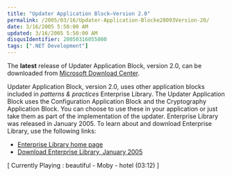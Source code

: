 ```yaml
---
title: "Updater Application Block–Version 2.0"
permalink: /2005/03/16/Updater-Application-Blocke28093Version-20/
date: 3/16/2005 5:50:00 AM
updated: 3/16/2005 5:50:00 AM
disqusIdentifier: 20050316055000
tags: [".NET Development"]
---
```

The **latest** release of Updater Application Block, version 2.0, can be downloaded from [Microsoft Download Center](http://www.microsoft.com/downloads/details.aspx?FamilyId=C6C09314-E222-4AF2-9395-1E0BD7060786&displaylang=en). 

Updater Application Block, version 2.0, uses other application blocks included in *patterns & practices* Enterprise Library. The Updater Application Block uses the Configuration Application Block and the Cryptography Application Block. You can choose to use these in your application or just take them as part of the implementation of the updater. Enterprise Library was released in January 2005. To learn about and download Enterprise Library, use the following links: 

<!-- more -->

* [Enterprise Library home page](/library/en-us/dnpag2/html/entlib.asp)
* [Download Enterprise Library, January 2005](/isapi/gomscom.asp?Target=/downloads/details.aspx?FamilyId=0325B97A-9534-4349-8038-D56B38EC394C&displaylang=en)

[ Currently Playing : beautiful - Moby - hotel (03:12) ]
